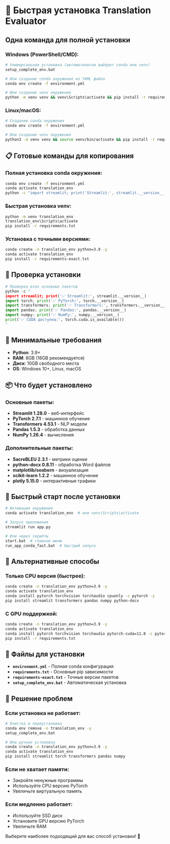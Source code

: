 # 🚀 Быстрая установка Translation Evaluator

## Одна команда для полной установки

### Windows (PowerShell/CMD):
```bash
# Универсальная установка (автоматически выберет conda или venv)
setup_complete_env.bat

# Или создание conda окружения из YAML файла
conda env create -f environment.yml

# Или создание venv окружения
python -m venv venv && venv\Scripts\activate && pip install -r requirements.txt
```

### Linux/macOS:
```bash
# Создание conda окружения
conda env create -f environment.yml

# Или создание venv окружения
python3 -m venv venv && source venv/bin/activate && pip install -r requirements.txt
```

## 📋 Готовые команды для копирования

### Полная установка conda окружения:
```bash
conda env create -f environment.yml
conda activate translation_env
python -c "import streamlit; print('Streamlit:', streamlit.__version__)"
```

### Быстрая установка venv:
```bash
python -m venv translation_env
translation_env\Scripts\activate
pip install -r requirements.txt
```

### Установка с точными версиями:
```bash
conda create -n translation_env python=3.9 -y
conda activate translation_env
pip install -r requirements-exact.txt
```

## 🔧 Проверка установки

```python
# Проверка всех основных пакетов
python -c "
import streamlit; print('✅ Streamlit:', streamlit.__version__)
import torch; print('✅ PyTorch:', torch.__version__)
import transformers; print('✅ Transformers:', transformers.__version__)
import pandas; print('✅ Pandas:', pandas.__version__)
import numpy; print('✅ NumPy:', numpy.__version__)
print('✅ CUDA доступна:', torch.cuda.is_available())
"
```

## 🎯 Минимальные требования

- **Python**: 3.9+
- **RAM**: 8GB (16GB рекомендуется)
- **Диск**: 10GB свободного места
- **OS**: Windows 10+, Linux, macOS

## 📦 Что будет установлено

### Основные пакеты:
- **Streamlit 1.28.0** - веб-интерфейс
- **PyTorch 2.7.1** - машинное обучение
- **Transformers 4.53.1** - NLP модели
- **Pandas 1.5.3** - обработка данных
- **NumPy 1.26.4** - вычисления

### Дополнительные пакеты:
- **SacreBLEU 2.3.1** - метрики оценки
- **python-docx 0.8.11** - обработка Word файлов
- **matplotlib/seaborn** - визуализация
- **scikit-learn 1.2.2** - машинное обучение
- **plotly 5.15.0** - интерактивные графики

## 🚀 Быстрый старт после установки

```bash
# Активация окружения
conda activate translation_env  # или venv\Scripts\activate

# Запуск приложения
streamlit run app.py

# Или через скрипты
start.bat  # главное меню
run_app_conda_fast.bat  # быстрый запуск
```

## 🔧 Альтернативные способы

### Только CPU версия (быстрее):
```bash
conda create -n translation_env python=3.9 -y
conda activate translation_env
conda install pytorch torchvision torchaudio cpuonly -c pytorch -y
pip install streamlit transformers pandas numpy python-docx
```

### С GPU поддержкой:
```bash
conda create -n translation_env python=3.9 -y
conda activate translation_env
conda install pytorch torchvision torchaudio pytorch-cuda=11.8 -c pytorch -c nvidia -y
pip install -r requirements.txt
```

## 📁 Файлы для установки

- **`environment.yml`** - Полная conda конфигурация
- **`requirements.txt`** - Основные pip зависимости
- **`requirements-exact.txt`** - Точные версии пакетов
- **`setup_complete_env.bat`** - Автоматическая установка

## 🚨 Решение проблем

### Если установка не работает:
```bash
# Очистка и переустановка
conda env remove -n translation_env -y
setup_complete_env.bat

# Или ручная установка
conda create -n translation_env python=3.9 -y
conda activate translation_env
pip install streamlit torch transformers pandas numpy
```

### Если не хватает памяти:
- Закройте ненужные программы
- Используйте CPU версию PyTorch
- Увеличьте виртуальную память

### Если медленно работает:
- Используйте SSD диск
- Установите GPU версию PyTorch
- Увеличьте RAM

Выберите наиболее подходящий для вас способ установки! 🎉
